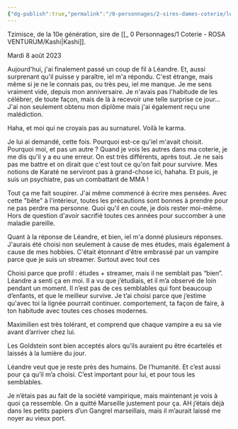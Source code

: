 ```yaml
---
{"dg-publish":true,"permalink":"/0-personnages/2-sires-dames-coterie/leandre/","tags":["gardenEntry"]}
---
```


Tzimisce, de la 10e génération, sire de [[_ 0 Personnages/1 Coterie - ROSA VENTURUM/Kashi\|Kashi]].

Mardi 8 août 2023

Aujourd'hui, j'ai finalement passé un coup de fil à Léandre. Et, aussi surprenant qu'il puisse y paraître, iel m'a répondu. C'est étrange, mais même si je ne le connais pas, ou très peu, iel me manque. Je me sens vraiment vide, depuis mon anniversaire. Je n'avais pas l'habitude de les célébrer, de toute façon, mais de là à recevoir une telle surprise ce jour… J'ai non seulement obtenu mon diplôme mais j'ai également reçu une malédiction.

Haha, et moi qui ne croyais pas au surnaturel. Voilà le karma.

Je lui ai demandé, cette fois. Pourquoi est-ce qu'iel m'avait choisit. Pourquoi moi, et pas un autre ? Quand je vois les autres dans ma coterie, je me dis qu'il y a eu une erreur. On est très différents, après tout. Je ne sais pas me battre et on dirait que c'est tout ce qu'on fait pour survivre. Mes notions de Karaté ne serviront pas à grand-chose ici, hahaha. Et puis, je suis un psychiatre, pas un combattant de MMA !

Tout ça me fait soupirer. J'ai même commencé à écrire mes pensées. Avec cette "bête" à l'intérieur, toutes les précautions sont bonnes à prendre pour ne pas perdre ma personne. Quoi qu'il en coute, je dois rester moi-même. Hors de question d'avoir sacrifié toutes ces années pour succomber à une maladie pareille. 

Quant à la réponse de Léandre, et bien, iel m'a donné plusieurs réponses. J'aurais été choisi non seulement à cause de mes études, mais également à cause de mes hobbies. C'était étonnant d'être embrassé par un vampire parce que je suis un streamer. Surtout avec tout ces 

Choisi parce que profil : études + streamer, mais il ne semblait pas “bien”. Léandre a senti ça en moi. Il a vu que j’étudiais, et il m’a observé de loin pendant un moment. Il n’est pas de ces semblables qui font beaucoup d’enfants, et que le meilleur survive. Je t’ai choisi parce que j’estime qu'avec toi la lignée pourrait continuer. comportement, ta façon de faire, à ton habitude avec toutes ces choses modernes. 

Maximilien est très tolérant, et comprend que chaque vampire a eu sa vie avant d’arriver chez lui.

Les Goldstein sont bien acceptés alors qu’ils auraient pu être écartelés et laissés à la lumière du jour.

Léandre veut que je reste près des humains. De l’humanité. Et c’est aussi pour ça qu’il m’a choisi. C’est important pour lui, et pour tous les semblables. 

Je n’étais pas au fait de la société vampirique, mais maintenant je vois à quoi ça ressemble. On a quitté Marseille justement pour ça. AH j’étais déjà dans les petits papiers d’un Gangrel marseillais, mais il m’aurait laissé me noyer au vieux port.

